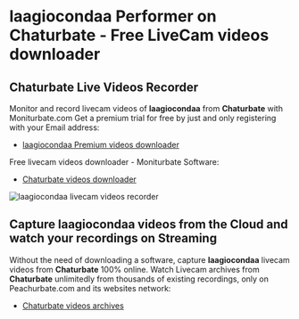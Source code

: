 # laagiocondaa Performer on Chaturbate - Free LiveCam videos downloader

## Chaturbate Live Videos Recorder

Monitor and record livecam videos of **laagiocondaa** from **Chaturbate** with Moniturbate.com
Get a premium trial for free by just and only registering with your Email address:
* [laagiocondaa Premium videos downloader](https://moniturbate.com/request-demo-licence-key.html)

Free livecam videos downloader - Moniturbate Software:
* [Chaturbate videos downloader](https://moniturbate.com/moniturbate-download-software.html)

![laagiocondaa livecam videos recorder](https://peachurnet.com/templates/moniturbate-software.png)


## Capture laagiocondaa videos from the Cloud and watch your recordings on Streaming

Without the need of downloading a software, capture **laagiocondaa** livecam videos from **Chaturbate** 100% online.
Watch Livecam archives from **Chaturbate** unlimitedly from thousands of existing recordings, only on Peachurbate.com and its websites network:
* [Chaturbate videos archives](https://peachurnet.com/)